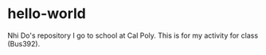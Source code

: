 # hello-world
Nhi Do's repository
I go to school at Cal Poly. This is for my activity for class (Bus392).
